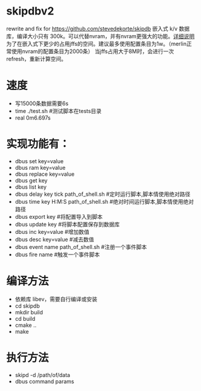 # skipdbv2
rewrite and fix for https://github.com/stevedekorte/skipdb
嵌入式 k/v 数据库，编译大小只有 300k。可以代替nvram，并有nvram更强大的功能。[详细说明](http://koolshare.cn/thread-4850-1-1.html)
为了在嵌入式下更少的占用jffs的空间。建议最多使用配置条目为1w。（merlin正常使用nvram的配置条目为2000条）
当jffs占用大于8M时，会进行一次refresh，重新计算空间。

# 速度
* 写15000条数据需要6s
* time ./test.sh #测试脚本在tests目录
* real	0m6.697s

# 实现功能有：

* dbus set key=value
* dbus ram key=value
* dbus replace key=value
* dbus get key
* dbus list key
* dbus delay key tick path_of_shell.sh #定时运行脚本,脚本情使用绝对路径
* dbus time key H:M:S path_of_shell.sh #绝对时间运行脚本,脚本情使用绝对路径
* dbus export key #将配置导入到脚本
* dbus update key #将脚本配置保存到数据库
* dbus inc key=value #增加数值
* dbus desc key=value #减去数值
* dbus event name path_of_shell.sh #注册一个事件脚本
* dbus fire name #触发一个事件脚本

# 编译方法
* 依赖库 libev，需要自行编译或安装
* cd skipdb
* mkdir build
* cd build
* cmake ..
* make

# 执行方法
* skipd -d /path/of/data
* dbus command params
